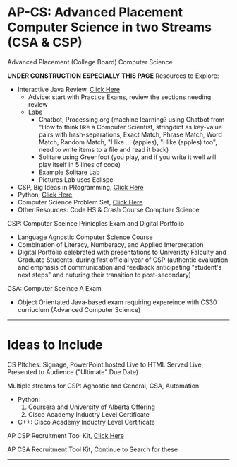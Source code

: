# AP-CS: Advanced Placement Computer Science in two Streams (CSA & CSP)
Advanced Placement (College Board) Computer Science

**UNDER CONSTRUCTION**
**ESPECIALLY THIS PAGE**
Resources to Explore:
- Interactive Java Review, <a href="http://interactivepython.org/runestone/static/JavaReview/index.html">Click Here</a>
  - Advice: start with Practice Exams, review the sections needing review
  - Labs
    - Chatbot, Processing.org (machine learning? using Chatbot from "How to think like a Computer Scientist, stringdict as key-value pairs with hash-separations, Exact Match, Phrase Match, Word Match, Random Match, "I like ... (apples), "I like (apples) too", need to write items to a file and read it back)
    - Solitare using Greenfoot (you play, and if you write it well will play itself in 5 lines of code)
    - <a href="https://drive.google.com/drive/folders/1IMoqA7wAUiNJA7rKvISg3RQ472mAiSiy">Example Solitare Lab</a>
    - Pictures Lab uses Eclispe
- CSP, Big Ideas in PRogramming, <a href="http://interactivepython.org/runestone/static/StudentCSP/index.html">Click Here</a>
- Python, <a href="http://interactivepython.org/courselib/static/thinkcspy/index.html">Click Here</a>
- Computer Science Problem Set, <a href="https://open.kattis.com/">Click Here</a>
- Other Resources: Code HS & Crash Course Comptuer Science

CSP: Computer Sceince Prinicples Exam and Digital Portfolio
- Language Agnostic Computer Science Course
- Combination of Literacy, Numberacy, and Applied Interpretation
- Digital Portfolio celebrated with presentations to Univeristy Falculty and Graduate Students, during first official year of CSP (authentic evaluation and emphasis of communication and feedback anticipating "student's next steps" and nuturing their transition to post-secondary)

CSA: Computer Sceince A Exam
- Object Orientated Java-based exam requiring expereince with CS30 curriuclum (Advanced Computer Science)


---

# Ideas to Include

CS PItches: Signage, PowerPoint hosted Live to HTML Served Live, Presented to Audience ("Ultimate" Due Date)

Multiple streams for CSP: Agnostic and General, CSA, Automation
- Python: 
  1. Coursera and University of Alberta Offering
  2. Cisco Academy Inductry Level Certificate
- C++: Cisco Academy Inductry Level Certificate

AP CSP Recruitment Tool Kit, <a href="https://apcentral.collegeboard.org/courses/ap-computer-science-principles/recruitment-toolkit">Click Here</a>

AP CSA Recruitment Tool Kit, Continue to Search for these

---
